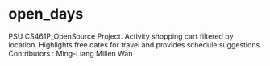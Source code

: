 # open_days
PSU CS461P_OpenSource Project. Activity shopping cart filtered by location. Highlights free dates for travel and provides schedule suggestions.<br />
Contributors : Ming-Liang Millen Wan